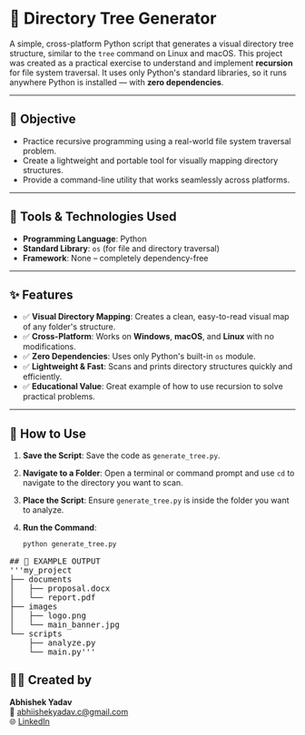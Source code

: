 # 🌳 Directory Tree Generator

A simple, cross-platform Python script that generates a visual directory tree structure, similar to the `tree` command on Linux and macOS. This project was created as a practical exercise to understand and implement **recursion** for file system traversal. It uses only Python's standard libraries, so it runs anywhere Python is installed — with **zero dependencies**.

---

## 🎯 Objective

- Practice recursive programming using a real-world file system traversal problem.
- Create a lightweight and portable tool for visually mapping directory structures.
- Provide a command-line utility that works seamlessly across platforms.

---

## 🧰 Tools & Technologies Used

- **Programming Language**: Python
- **Standard Library**: `os` (for file and directory traversal)
- **Framework**: None – completely dependency-free

---

## ✨ Features

- ✅ **Visual Directory Mapping**: Creates a clean, easy-to-read visual map of any folder's structure.
- ✅ **Cross-Platform**: Works on **Windows**, **macOS**, and **Linux** with no modifications.
- ✅ **Zero Dependencies**: Uses only Python's built-in `os` module.
- ✅ **Lightweight & Fast**: Scans and prints directory structures quickly and efficiently.
- ✅ **Educational Value**: Great example of how to use recursion to solve practical problems.

---

## 🚀 How to Use

1. **Save the Script**: Save the code as `generate_tree.py`.

2. **Navigate to a Folder**: Open a terminal or command prompt and use `cd` to navigate to the directory you want to scan.

3. **Place the Script**: Ensure `generate_tree.py` is inside the folder you want to analyze.

4. **Run the Command**:
   ```bash
   python generate_tree.py
   
 <pre>## 📌 EXAMPLE OUTPUT
'''my_project
├── documents
│   ├── proposal.docx
│   └── report.pdf
├── images
│   ├── logo.png
│   └── main_banner.jpg
└── scripts
    ├── analyze.py
    └── main.py''' </pre>

## 🙋‍♂️ Created by

**Abhishek Yadav**  
📧 [abhiishekyadav.c@gmail.com](mailto:abhiishekyadav.c@gmail.com)  
🌐 [LinkedIn](https://www.linkedin.com/in/Abhiishek-Yadav) 
